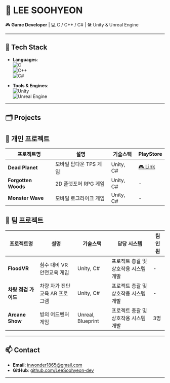 <!--
**LeeSoohyeon-dev/LeeSoohyeon-dev** is a ✨ _special_ ✨ repository because its `README.md` (this file) appears on your GitHub profile.

Here are some ideas to get you started:

- 🔭 I’m currently working on ...
- 🌱 I’m currently learning ...
- 👯 I’m looking to collaborate on ...
- 🤔 I’m looking for help with ...
- 💬 Ask me about ...
- 📫 How to reach me: ...
- 😄 Pronouns: ...
- ⚡ Fun fact: ...
-->
# 👾 LEE SOOHYEON

🎮 **Game Developer** | 💻 C / C++ / C# | 🛠 Unity & Unreal Engine

---

## 🔧 Tech Stack

- **Languages**:  
  ![C](https://img.shields.io/badge/C-00599C?style=flat&logo=c&logoColor=white)  
  ![C++](https://img.shields.io/badge/C++-00599C?style=flat&logo=c%2B%2B&logoColor=white)  
  ![C#](https://img.shields.io/badge/C%23-239120?style=flat&logo=c-sharp&logoColor=white)

- **Tools & Engines**:  
  ![Unity](https://img.shields.io/badge/Unity-000000?style=flat&logo=unity&logoColor=white)  
  ![Unreal Engine](https://img.shields.io/badge/Unreal-313131?style=flat&logo=unreal-engine&logoColor=white)

---

## 🗂 Projects

## 🔹 개인 프로젝트
| 프로젝트명 | 설명 | 기술스택 | PlayStore |
|-----------|------|----------|------|
| **Dead Planet** | 모바일 탑다운 TPS 게임 | Unity, C# | [🎮 Link](https://play.google.com/apps/test/RQ3E0j3oMcs/ahAO29uNSZ5ckZ-EFJFLKfMImctu1DdGq84SJde87l9YoZSF2beoEbzw6tvI29oNirLeWvQ-hlFQ3_oGUdT95QeBNf) |
| **Forgotten Woods** | 2D 플랫포머 RPG 게임 | Unity, C# | - |
| **Monster Wave** | 모바일 로그라이크 게임 | Unity, C# | - |

## 🔸 팀 프로젝트
| 프로젝트명 | 설명 | 기술스택 | 담당 시스템 | 팀 인원 |
|-----------|------|----------|------------|---------|
| **FloodVR** | 침수 대비 VR 안전교육 게임 | Unity, C# | 프로젝트 총괄 및 상호작용 시스템 개발 | - |
| **차량 점검 가이드** | 차량 자가 진단 교육 AR 프로그램 | Unity, C# | 프로젝트 총괄 및 상호작용 시스템 개발 | - |
| **Arcane Show** | 빙의 어드벤처 게임 | Unreal, Blueprint | 프로젝트 총괄 및 상호작용 시스템 개발 | 3명 |
---

## 📫 Contact

- **Email**: inwonder1865@gmail.com  
- **GitHub**: [github.com/LeeSoohyeon-dev](https://github.com/LeeSoohyeon-dev)  

---

